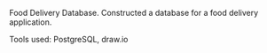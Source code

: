 Food Delivery Database.
Constructed a database for a food delivery application.

Tools used: PostgreSQL, draw.io

